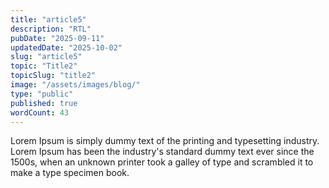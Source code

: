 ```yaml
---
title: "article5"
description: "RTL"
pubDate: "2025-09-11"
updatedDate: "2025-10-02"
slug: "article5"
topic: "Title2"
topicSlug: "title2"
image: "/assets/images/blog/"
type: "public"
published: true
wordCount: 43
---
```


Lorem Ipsum is simply dummy text of the printing and typesetting industry. Lorem Ipsum has been the industry's standard dummy text ever since the 1500s, when an unknown printer took a galley of type and scrambled it to make a type specimen book.